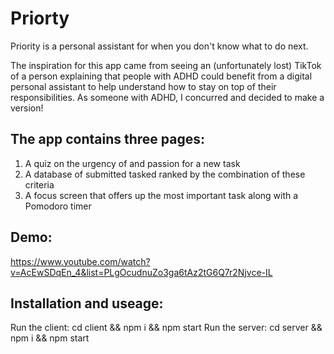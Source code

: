 # Priorty
Priority is a personal assistant for when you don't know what to do next. 

The inspiration for this app came from seeing an (unfortunately lost) TikTok of a person explaining that people with ADHD could benefit from a digital personal assistant to help understand how to stay on top of their responsibilities. As someone with ADHD, I concurred and decided to make a version!

## The app contains three pages:
1. A quiz on the urgency of and passion for a new task
2. A database of submitted tasked ranked by the combination of these criteria
3. A focus screen that offers up the most important task along with a Pomodoro timer

## Demo:
https://www.youtube.com/watch?v=AcEwSDqEn_4&list=PLgOcudnuZo3ga6tAz2tG6Q7r2Njvce-IL

## Installation and useage:
Run the client:
cd client && npm i && npm start
Run the server:
cd server && npm i && npm start



